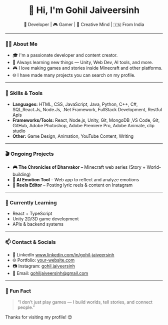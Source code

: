 <h1 align="center">👋 Hi, I'm Gohil Jaiveersinh</h1>
<p align="center">🚀 Developer | 🎮 Gamer | 🎨 Creative Mind | 🇮🇳 From India</p>

---

### 🧑‍💻 About Me

- 🎓 I'm a passionate developer and content creator.
- 🧠 Always learning new things — Unity, Web Dev, AI tools, and more.
- 🎮 I love making games and stories inside Minecraft and other platforms.
- 🌐 I have made many projects you can search on my profile.

---

### 🔧 Skills & Tools

- **Languages:** HTML, CSS, JavaScript, Java, Python, C++, C#, SQL,React.Js, Node.Js, .Net Framework,
FullStack Development, Restful Apis 
- **Frameworks/Tools:** React, Node.js, Unity, Git, MongoDB ,VS Code, Git, GitHub, Adobe Photoshop, Adobe
Premiere Pro, Adobe Animate, clip studio
- **Other:** Game Design, Animation, YouTube Content, Writing

---

### 🎬 Ongoing Projects

- **🎮 The Chronicles of Dharvakor** – Minecraft web series (Story + World-building)
- **🧪 AI Emotion Tool** – Web app to reflect and analyze emotions
- **📱 Reels Editor** – Posting lyric reels & content on Instagram

---

### 🌱 Currently Learning

- React + TypeScript  
- Unity 2D/3D game development  
- APIs & backend systems  

---

### 📫 Contact & Socials

- 💼 LinkedIn www.linkedin.com/in/gohil-jaiveersinh
- 🌐 Portfolio: [your-website.com](https://your-website.com)
- 📷 Instagram: [gohil.jaiveersinh](https://www.instagram.com/gohil.jaiveersinh)
- 📧 Email: gohiljaiveersinh@gmail.com

---

### 💬 Fun Fact

> “I don't just play games — I build worlds, tell stories, and connect people.”

Thanks for visiting my profile! 😊
